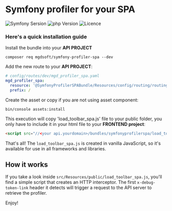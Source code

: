 # Symfony profiler for your SPA

![Symfony Sersion](https://img.shields.io/badge/Symfony-5/6-purple.svg?style=flat-square&logo=symfony)
![php Version](https://img.shields.io/badge/php-7/8-blueviolet)
![Licence](https://img.shields.io/badge/Licence-MIT-brightgreen)

### Here's a quick installation guide

Install the bundle into your **API PROJECT**

```shell
composer req mgdsoft/symfony-profiler-spa --dev
```

Add the new route to your **API PROJECT**:

```yaml
# config/routes/dev/mgd_profiler_spa.yaml
mgd_profiler_spa:
  resource: '@SymfonyProfilerSPABundle/Resources/config/routing/routing.yml'
  prefix: /
```

Create the asset or copy if you are not using asset component:

```shell
bin/console assets:install
```

This execution will copy 'load_toolbar_spa.js' file to your public folder, you only have to include it in your html file
to your **FRONTEND project**:

```html
<script src="//<your api.yourdomain>/bundles/symfonyprofilerspa/load_toolbar_spa.js"></script>
```

That's all! The `load_toolbar_spa.js` is created in vanilla JavaScript, so it's available for use in all frameworks and
libraries.

## How it works

If you take a look inside `src/Resources/public/load_toolbar_spa.js`, you'll find a simple script that creates an HTTP
interceptor. The first `x-debug-token-link` header it detects will trigger a request to the API server to retrieve the
profiler.

Enjoy!
